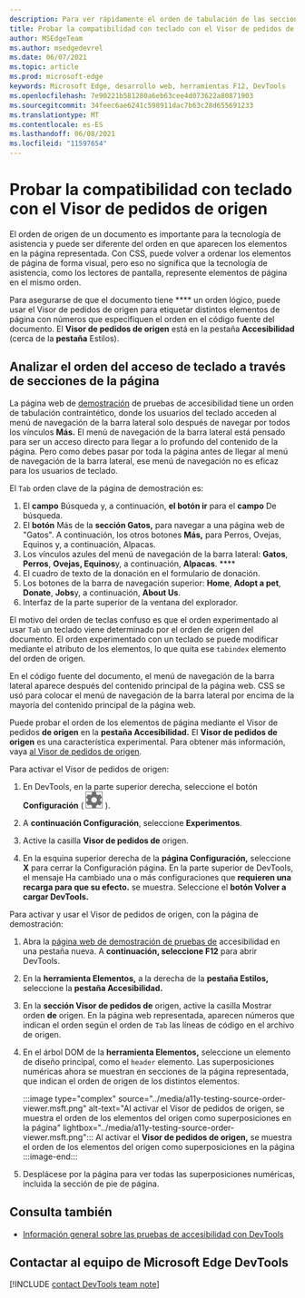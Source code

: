 ```yaml
---
description: Para ver rápidamente el orden de tabulación de las secciones de una página, use el Visor de pedidos de origen en la herramienta Accesibilidad, a la derecha de la pestaña Estilos.
title: Probar la compatibilidad con teclado con el Visor de pedidos de origen
author: MSEdgeTeam
ms.author: msedgedevrel
ms.date: 06/07/2021
ms.topic: article
ms.prod: microsoft-edge
keywords: Microsoft Edge, desarrollo web, herramientas F12, DevTools
ms.openlocfilehash: 7e90221b581280a6eb63cee4d073622a80871903
ms.sourcegitcommit: 34feec6ae6241c598911dac7b63c28d655691233
ms.translationtype: MT
ms.contentlocale: es-ES
ms.lasthandoff: 06/08/2021
ms.locfileid: "11597654"
---
```

# <a name="test-keyboard-support-using-the-source-order-viewer"></a>Probar la compatibilidad con teclado con el Visor de pedidos de origen

El orden de origen de un documento es importante para la tecnología de asistencia y puede ser diferente del orden en que aparecen los elementos en la página representada.  Con CSS, puede volver a ordenar los elementos de página de forma visual, pero eso no significa que la tecnología de asistencia, como los lectores de pantalla, represente elementos de página en el mismo orden.  

Para asegurarse de que el documento tiene **** un orden lógico, puede usar el Visor de pedidos de origen para etiquetar distintos elementos de página con números que especifiquen el orden en el código fuente del documento.  El **Visor de pedidos de origen** está en la pestaña **Accesibilidad** (cerca de la **pestaña** Estilos).


## <a name="analyzing-the-order-of-keyboard-access-through-sections-of-the-page"></a>Analizar el orden del acceso de teclado a través de secciones de la página

La página web de [demostración][DevToolsA11yErrorsDemopage] de pruebas de accesibilidad tiene un orden de tabulación contraintético, donde los usuarios del teclado acceden al menú de navegación de la barra lateral solo después de navegar por todos los vínculos **Más.**  El menú de navegación de la barra lateral está pensado para ser un acceso directo para llegar a lo profundo del contenido de la página.  Pero como debes pasar por toda la página antes de llegar al menú de navegación de la barra lateral, ese menú de navegación no es eficaz para los usuarios de teclado.

El `Tab` orden clave de la página de demostración es:
1. El **campo** Búsqueda y, a continuación, **el botón ir** para el **campo** De búsqueda.
1. El **botón** Más de la **sección Gatos,** para navegar a una página web de "Gatos".  A continuación, los otros botones **Más,** para Perros, Ovejas, Equinos y, a continuación, Alpacas.
1. Los vínculos azules del menú de navegación de la barra lateral: **Gatos**, **Perros**, **Ovejas, Equinos**y, a continuación, **Alpacas**. ****
1. El cuadro de texto de la donación en el formulario de donación.
1. Los botones de la barra de navegación superior: **Home**, **Adopt a pet**, **Donate**, **Jobs**y, a continuación, **About Us**.
1. Interfaz de la parte superior de la ventana del explorador.

El motivo del orden de teclas confuso es que el orden experimentado al usar `Tab` un teclado viene determinado por el orden de origen del documento.  El orden experimentado con un teclado se puede modificar mediante el atributo de los elementos, lo que quita ese `tabindex` elemento del orden de origen.

En el código fuente del documento, el menú de navegación de la barra lateral aparece después del contenido principal de la página web.  CSS se usó para colocar el menú de navegación de la barra lateral por encima de la mayoría del contenido principal de la página web. 

Puede probar el orden de los elementos de página mediante el Visor de pedidos **de origen** en la **pestaña Accesibilidad.**  El **Visor de pedidos de origen** es una característica experimental. Para obtener más información, vaya [al Visor de pedidos de origen](../experimental-features/index.md#source-order-viewer).


Para activar el Visor de pedidos de origen:

1.  En DevTools, en la parte superior derecha, seleccione el botón **Configuración** \( ![ Configuración botón ](../media/settings-button-icon.msft.png) \).  

1.  A **continuación Configuración**, seleccione **Experimentos**.  

1.  Active la casilla **Visor de pedidos de** origen.

1.  En la esquina superior derecha de la **página Configuración,** seleccione **X** para cerrar la Configuración página.  En la parte superior de DevTools, el mensaje Ha cambiado una o más configuraciones que **requieren una recarga para que su efecto.** se muestra.  Seleccione el **botón Volver a cargar DevTools.**



Para activar y usar el Visor de pedidos de origen, con la página de demostración:

1.  Abra la [página web de demostración de pruebas de][DevToolsA11yErrorsDemopage] accesibilidad en una pestaña nueva.  A **continuación, seleccione F12** para abrir DevTools.

1.  En la **herramienta Elementos,** a la derecha de la **pestaña Estilos,** seleccione la **pestaña Accesibilidad.**

1.  En la **sección Visor de pedidos de** origen, active la casilla Mostrar orden **de** origen.  En la página web representada, aparecen números que indican el orden según el orden de `Tab` las líneas de código en el archivo de origen.

1.  En el árbol DOM de la **herramienta Elementos,** seleccione un elemento de diseño principal, como el `header` elemento.  Las superposiciones numéricas ahora se muestran en secciones de la página representada, que indican el orden de origen de los distintos elementos. 

    :::image type="complex" source="../media/a11y-testing-source-order-viewer.msft.png" alt-text="Al activar el Visor de pedidos de origen, se muestra el orden de los elementos del origen como superposiciones en la página" lightbox="../media/a11y-testing-source-order-viewer.msft.png":::
        Al activar el **Visor de pedidos de origen,** se muestra el orden de los elementos del origen como superposiciones en la página
    :::image-end:::
    
1.  Desplácese por la página para ver todas las superposiciones numéricas, incluida la sección de pie de página.


## <a name="see-also"></a>Consulta también

*  [Información general sobre las pruebas de accesibilidad con DevTools](accessibility-testing-in-devtools.md)


## <a name="getting-in-touch-with-the-microsoft-edge-devtools-team"></a>Contactar al equipo de Microsoft Edge DevTools  

[!INCLUDE [contact DevTools team note](../includes/contact-devtools-team-note.md)]  


<!-- links -->
[DevToolsA11yErrorsDemopage]: https://microsoftedge.github.io/DevToolsSamples/a11y-testing/page-with-errors.html "Página web de demostración de pruebas de accesibilidad | GitHub"
